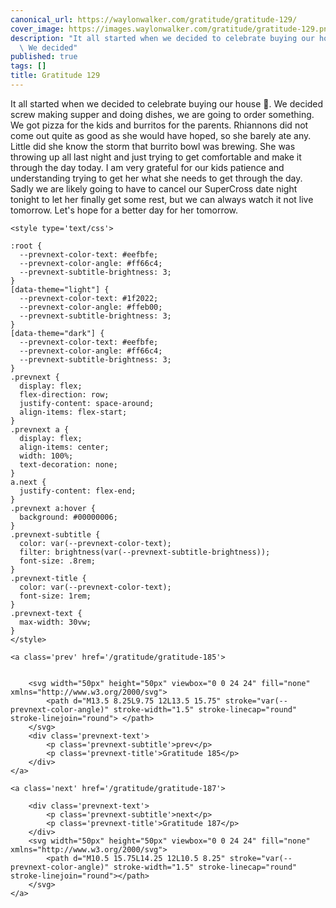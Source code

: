```yaml
---
canonical_url: https://waylonwalker.com/gratitude/gratitude-129/
cover_image: https://images.waylonwalker.com/gratitude/gratitude-129.png
description: "It all started when we decided to celebrate buying our house \U0001F389.
  \ We decided"
published: true
tags: []
title: Gratitude 129
---
```


It all started when we decided to celebrate buying our house 🎉.  We decided screw making supper and doing dishes, we are going to order something.  We got pizza for the kids and burritos for the parents.  Rhiannons did not come out quite as good as she would have hoped, so she barely ate any.  Little did she know the storm that burrito bowl was brewing.  She was throwing up all last night and just trying to get comfortable and make it through the day today.  I am very grateful for our kids patience and understanding trying to get her what she needs to get through the day.  Sadly we are likely going to have to cancel our SuperCross date night tonight to let her finally get some rest, but we can always watch it not live tomorrow.  Let's hope for a better day for her tomorrow.
<div class='prevnext'>

    <style type='text/css'>

    :root {
      --prevnext-color-text: #eefbfe;
      --prevnext-color-angle: #ff66c4;
      --prevnext-subtitle-brightness: 3;
    }
    [data-theme="light"] {
      --prevnext-color-text: #1f2022;
      --prevnext-color-angle: #ffeb00;
      --prevnext-subtitle-brightness: 3;
    }
    [data-theme="dark"] {
      --prevnext-color-text: #eefbfe;
      --prevnext-color-angle: #ff66c4;
      --prevnext-subtitle-brightness: 3;
    }
    .prevnext {
      display: flex;
      flex-direction: row;
      justify-content: space-around;
      align-items: flex-start;
    }
    .prevnext a {
      display: flex;
      align-items: center;
      width: 100%;
      text-decoration: none;
    }
    a.next {
      justify-content: flex-end;
    }
    .prevnext a:hover {
      background: #00000006;
    }
    .prevnext-subtitle {
      color: var(--prevnext-color-text);
      filter: brightness(var(--prevnext-subtitle-brightness));
      font-size: .8rem;
    }
    .prevnext-title {
      color: var(--prevnext-color-text);
      font-size: 1rem;
    }
    .prevnext-text {
      max-width: 30vw;
    }
    </style>
    
    <a class='prev' href='/gratitude/gratitude-185'>
    

        <svg width="50px" height="50px" viewbox="0 0 24 24" fill="none" xmlns="http://www.w3.org/2000/svg">
            <path d="M13.5 8.25L9.75 12L13.5 15.75" stroke="var(--prevnext-color-angle)" stroke-width="1.5" stroke-linecap="round" stroke-linejoin="round"> </path>
        </svg>
        <div class='prevnext-text'>
            <p class='prevnext-subtitle'>prev</p>
            <p class='prevnext-title'>Gratitude 185</p>
        </div>
    </a>
    
    <a class='next' href='/gratitude/gratitude-187'>
    
        <div class='prevnext-text'>
            <p class='prevnext-subtitle'>next</p>
            <p class='prevnext-title'>Gratitude 187</p>
        </div>
        <svg width="50px" height="50px" viewbox="0 0 24 24" fill="none" xmlns="http://www.w3.org/2000/svg">
            <path d="M10.5 15.75L14.25 12L10.5 8.25" stroke="var(--prevnext-color-angle)" stroke-width="1.5" stroke-linecap="round" stroke-linejoin="round"></path>
        </svg>
    </a>
  </div>